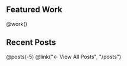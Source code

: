 <div class='csy-64'>

<div class='csy-32'>
<h2>Featured Work</h2>
@work()
</div>

<!--
<div class='csy-32'>
<h2>Projects</h2>
@projects(5)
@link("← View All Projects", "/projects")
</div>
-->

<div class='csy-32'>
<h2>Recent Posts</h2>
@posts(-5)
@link("← View All Posts", "/posts")
</div>

</div>
